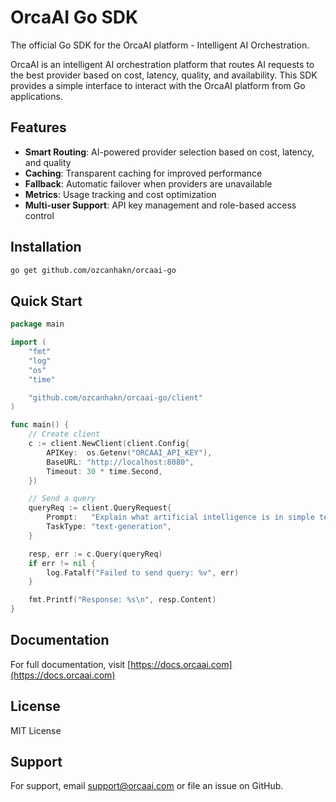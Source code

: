 # OrcaAI Go SDK

The official Go SDK for the OrcaAI platform - Intelligent AI Orchestration.

OrcaAI is an intelligent AI orchestration platform that routes AI requests to the best provider based on cost, latency, quality, and availability. This SDK provides a simple interface to interact with the OrcaAI platform from Go applications.

## Features

- **Smart Routing**: AI-powered provider selection based on cost, latency, and quality
- **Caching**: Transparent caching for improved performance
- **Fallback**: Automatic failover when providers are unavailable
- **Metrics**: Usage tracking and cost optimization
- **Multi-user Support**: API key management and role-based access control

## Installation

```bash
go get github.com/ozcanhakn/orcaai-go
```

## Quick Start

```go
package main

import (
    "fmt"
    "log"
    "os"
    "time"

    "github.com/ozcanhakn/orcaai-go/client"
)

func main() {
    // Create client
    c := client.NewClient(client.Config{
        APIKey:  os.Getenv("ORCAAI_API_KEY"),
        BaseURL: "http://localhost:8080",
        Timeout: 30 * time.Second,
    })

    // Send a query
    queryReq := client.QueryRequest{
        Prompt:   "Explain what artificial intelligence is in simple terms",
        TaskType: "text-generation",
    }

    resp, err := c.Query(queryReq)
    if err != nil {
        log.Fatalf("Failed to send query: %v", err)
    }

    fmt.Printf("Response: %s\n", resp.Content)
}
```

## Documentation

For full documentation, visit [https://docs.orcaai.com](https://docs.orcaai.com)

## License

MIT License

## Support

For support, email support@orcaai.com or file an issue on GitHub.